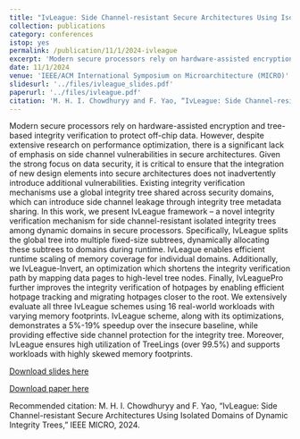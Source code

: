```yaml
---
title: "IvLeague: Side Channel-resistant Secure Architectures Using Isolated Domains of Dynamic Integrity Trees"
collection: publications
category: conferences
istop: yes
permalink: /publication/11/1/2024-ivleague
excerpt: 'Modern secure processors rely on hardware-assisted encryption and tree-based integrity verification to protect off-chip data. However, despite extensive research on performance optimization, there is a significant lack of emphasis on side channel vulnerabilities in secure architectures. Given the strong focus on data security, it is critical to ensure that the integration of new design elements into secure architectures does not inadvertently introduce additional vulnerabilities. Existing ...'
date: 11/1/2024
venue: 'IEEE/ACM International Symposium on Microarchitecture (MICRO)'
slidesurl: '../files/ivleague_slides.pdf'
paperurl: '../files/ivleague.pdf'
citation: 'M. H. I. Chowdhuryy and F. Yao, “IvLeague: Side Channel-resistant Secure Architectures Using Isolated Domains of Dynamic Integrity Trees,” IEEE MICRO, 2024.'
---
```

Modern secure processors rely on hardware-assisted encryption and tree-based integrity verification to protect off-chip data. However, despite extensive research on performance optimization, there is a significant lack of emphasis on side channel vulnerabilities in secure architectures. Given the strong focus on data security, it is critical to ensure that the integration of new design elements into secure architectures does not inadvertently introduce additional vulnerabilities. Existing integrity verification mechanisms use a global integrity tree shared across security domains, which can introduce side channel leakage through integrity tree metadata sharing. In this work, we present IvLeague framework – a novel integrity verification mechanism for side channel-resistant isolated integrity trees among dynamic domains in secure processors. Specifically, IvLeague splits the global tree into multiple fixed-size subtrees, dynamically allocating these subtrees to domains during runtime. IvLeague enables efficient runtime scaling of memory coverage for individual domains. Additionally, we IvLeague-Invert, an optimization which shortens the integrity verification path by mapping data pages to high-level tree nodes. Finally, IvLeaguePro further improves the integrity verification of hotpages by enabling efficient hotpage tracking and migrating hotpages closer to the root. We extensively evaluate all three IvLeague schemes using 16 real-world workloads with varying memory footprints. IvLeague scheme, along with its optimizations, demonstrates a 5%-19% speedup over the insecure baseline, while providing effective side channel protection for the integrity tree. Moreover, IvLeague ensures high utilization of TreeLings (over 99.5%) and supports workloads with highly skewed memory footprints.

[Download slides here](../files/ivleague_slides.pdf)

[Download paper here](../files/ivleague.pdf)

Recommended citation: M. H. I. Chowdhuryy and F. Yao, “IvLeague: Side Channel-resistant Secure Architectures Using Isolated Domains of Dynamic Integrity Trees,” IEEE MICRO, 2024.